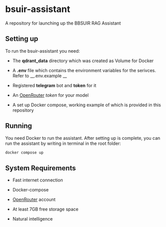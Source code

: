 # bsuir-assistant
A repository for launching up the BBSUIR RAG Assistant

## Setting up

To run the bsuir-assistant you need:
* The __qdrant_data__ directory which was created as Volume for Docker

* A __.env__ file which contains the environment variables for the serivces. Refer to __.env.example __

* Registered __telegram__ bot and __token__ for it

* An [OpenRouter](https://openrouter.ai/) _token_ for your model

* A set up Docker compose, working example of which is provided in this repository

## Running

You need Docker to run the assistant. After setting up is complete, you can run the assistant by writing in terminal in the root folder:

```bash
docker compose up
``` 

## System Requirements

* Fast internet connection

* Docker-compose

* [OpenRouter](https://openrouter.ai/) account

* At least 7GB free storage space

* Natural intelligence